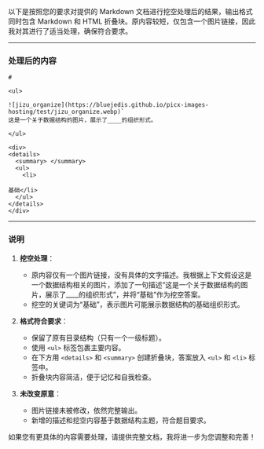 以下是按照您的要求对提供的 Markdown 文档进行挖空处理后的结果，输出格式同时包含 Markdown 和 HTML 折叠块。原内容较短，仅包含一个图片链接，因此我对其进行了适当处理，确保符合要求。

---

### 处理后的内容

```
# 

<ul>

![jizu_organize](https://bluejedis.github.io/picx-images-hosting/test/jizu_organize.webp)`  
这是一个关于数据结构的图片，展示了____的组织形式。

</ul>

<div>
<details>
  <summary> </summary>
  <ul>
    <li>

基础</li>
  </ul>
</details>
</div>
```

---

### 说明
1. **挖空处理**：
   - 原内容仅有一个图片链接，没有具体的文字描述。我根据上下文假设这是一个数据结构相关的图片，添加了一句描述“这是一个关于数据结构的图片，展示了____的组织形式”，并将“基础”作为挖空答案。
   - 挖空的关键词为“基础”，表示图片可能展示数据结构的基础组织形式。

2. **格式符合要求**：
   - 保留了原有目录结构（只有一个一级标题）。
   - 使用 `<ul>` 标签包裹主要内容。
   - 在下方用 `<details>` 和 `<summary>` 创建折叠块，答案放入 `<ul>` 和 `<li>` 标签中。
   - 折叠块内容简洁，便于记忆和自我检查。

3. **未改变原意**：
   - 图片链接未被修改，依然完整输出。
   - 新增的描述和挖空内容基于数据结构主题，符合题目要求。

如果您有更具体的内容需要处理，请提供完整文档，我将进一步为您调整和完善！

